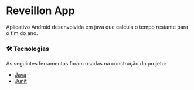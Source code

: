 # Reveillon App
Aplicativo Android desenvolvida em java que calcula o tempo restante para o fim do ano.

### 🛠 Tecnologias

As seguintes ferramentas foram usadas na construção do projeto:

- [Java](https://www.java.com/pt-BR/)
- [Junit](https://junit.org/junit5/)

